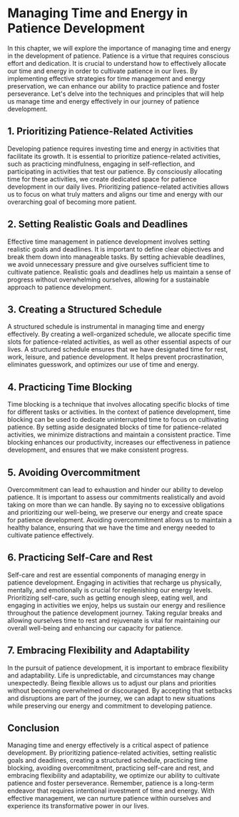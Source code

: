 # Managing Time and Energy in Patience Development

In this chapter, we will explore the importance of managing time and energy in the development of patience. Patience is a virtue that requires conscious effort and dedication. It is crucial to understand how to effectively allocate our time and energy in order to cultivate patience in our lives. By implementing effective strategies for time management and energy preservation, we can enhance our ability to practice patience and foster perseverance. Let's delve into the techniques and principles that will help us manage time and energy effectively in our journey of patience development.

## 1\. Prioritizing Patience-Related Activities

Developing patience requires investing time and energy in activities that facilitate its growth. It is essential to prioritize patience-related activities, such as practicing mindfulness, engaging in self-reflection, and participating in activities that test our patience. By consciously allocating time for these activities, we create dedicated space for patience development in our daily lives. Prioritizing patience-related activities allows us to focus on what truly matters and aligns our time and energy with our overarching goal of becoming more patient.

## 2\. Setting Realistic Goals and Deadlines

Effective time management in patience development involves setting realistic goals and deadlines. It is important to define clear objectives and break them down into manageable tasks. By setting achievable deadlines, we avoid unnecessary pressure and give ourselves sufficient time to cultivate patience. Realistic goals and deadlines help us maintain a sense of progress without overwhelming ourselves, allowing for a sustainable approach to patience development.

## 3\. Creating a Structured Schedule

A structured schedule is instrumental in managing time and energy effectively. By creating a well-organized schedule, we allocate specific time slots for patience-related activities, as well as other essential aspects of our lives. A structured schedule ensures that we have designated time for rest, work, leisure, and patience development. It helps prevent procrastination, eliminates guesswork, and optimizes our use of time and energy.

## 4\. Practicing Time Blocking

Time blocking is a technique that involves allocating specific blocks of time for different tasks or activities. In the context of patience development, time blocking can be used to dedicate uninterrupted time to focus on cultivating patience. By setting aside designated blocks of time for patience-related activities, we minimize distractions and maintain a consistent practice. Time blocking enhances our productivity, increases our effectiveness in patience development, and ensures that we make consistent progress.

## 5\. Avoiding Overcommitment

Overcommitment can lead to exhaustion and hinder our ability to develop patience. It is important to assess our commitments realistically and avoid taking on more than we can handle. By saying no to excessive obligations and prioritizing our well-being, we preserve our energy and create space for patience development. Avoiding overcommitment allows us to maintain a healthy balance, ensuring that we have the time and energy needed to cultivate patience effectively.

## 6\. Practicing Self-Care and Rest

Self-care and rest are essential components of managing energy in patience development. Engaging in activities that recharge us physically, mentally, and emotionally is crucial for replenishing our energy levels. Prioritizing self-care, such as getting enough sleep, eating well, and engaging in activities we enjoy, helps us sustain our energy and resilience throughout the patience development journey. Taking regular breaks and allowing ourselves time to rest and rejuvenate is vital for maintaining our overall well-being and enhancing our capacity for patience.

## 7\. Embracing Flexibility and Adaptability

In the pursuit of patience development, it is important to embrace flexibility and adaptability. Life is unpredictable, and circumstances may change unexpectedly. Being flexible allows us to adjust our plans and priorities without becoming overwhelmed or discouraged. By accepting that setbacks and disruptions are part of the journey, we can adapt to new situations while preserving our energy and commitment to developing patience.

## Conclusion

Managing time and energy effectively is a critical aspect of patience development. By prioritizing patience-related activities, setting realistic goals and deadlines, creating a structured schedule, practicing time blocking, avoiding overcommitment, practicing self-care and rest, and embracing flexibility and adaptability, we optimize our ability to cultivate patience and foster perseverance. Remember, patience is a long-term endeavor that requires intentional investment of time and energy. With effective management, we can nurture patience within ourselves and experience its transformative power in our lives.
